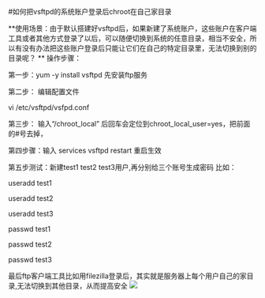 <!-- --- tag: 云主机 centos chroot ftp  -->

#如何把vsftpd的系统账户登录后chroot在自己家目录

**使用场景：由于默认搭建好vsftpd后，如果新建了系统账户，这些账户在客户端工具或者其他方式登录了以后，可以随便切换到系统的任意目录，相当不安全，所以有没有办法把这些账户登录后只能让它们在自己的特定目录里，无法切换到别的目录呢？
**
操作步骤：

第一步：yum -y install vsftpd  先安装ftp服务

第二步： 编辑配置文件

vi /etc/vsftpd/vsfpd.conf

第三步： 输入“/chroot_local” 后回车会定位到chroot_local_user=yes，把前面的#号去掉，



第四步骤：输入 services vsftpd restart 重启生效






第五步测试：新建test1 test2 test3用户,再分别给三个账号生成密码 比如：


useradd test1

useradd test2

useradd test3

passwd test1

passwd test2

passwd test3
 

最后ftp客户端工具比如用filezilla登录后，其实就是服务器上每个用户自己的家目录,无法切换到其他目录，从而提高安全
![](http://kb.51hosting.com/_media/kb/ftpchroot.png)